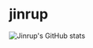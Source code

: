 # jinrup
![Jinrup's GitHub stats](https://github-readme-stats.vercel.app/api?username=tommm2&show_icons=true&theme=tokyonight)
